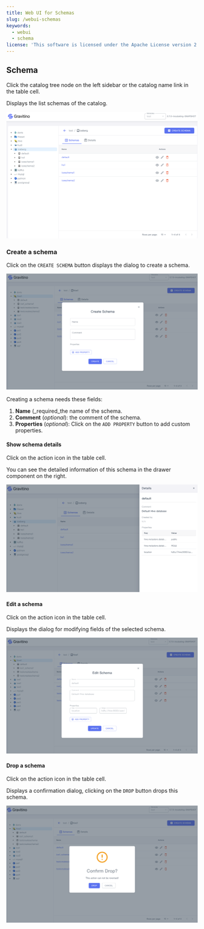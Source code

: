 ```yaml
---
title: Web UI for Schemas
slug: /webui-schemas
keywords:
  - webui 
  - schema
license: 'This software is licensed under the Apache License version 2.'
---
```


## Schema

Click the catalog tree node on the left sidebar or the catalog name link in the table cell.

Displays the list schemas of the catalog.

![list-schemas](../../assets/webui/list-schemas.png)

### Create a schema

Click on the `CREATE SCHEMA` button displays the dialog to create a schema.

![create-schema](../../assets/webui/create-schema.png)

Creating a schema needs these fields:

1. **Name** (_required_the name of the schema.
1. **Comment** (_optional_): the comment of the schema.
1. **Properties** (_optional_): Click on the `ADD PROPERTY` button to add custom properties.

#### Show schema details

Click on the action icon <Icon icon='bx:show-alt' fontSize='24' /> in the table cell.

You can see the detailed information of this schema in the drawer component on the right.

![schema-details](../../assets/webui/schema-details.png)

#### Edit a schema

Click on the action icon <Icon icon='mdi:square-edit-outline' fontSize='24' />
in the table cell.

Displays the dialog for modifying fields of the selected schema.

![update-schema-dialog](../../assets/webui/update-schema-dialog.png)

#### Drop a schema

Click on the action icon <Icon icon='mdi:delete-outline' fontSize='24' color='red' />
in the table cell.

Displays a confirmation dialog, clicking on the `DROP` button drops this schema.

![delete-schema](../../assets/webui/delete-schema.png)



